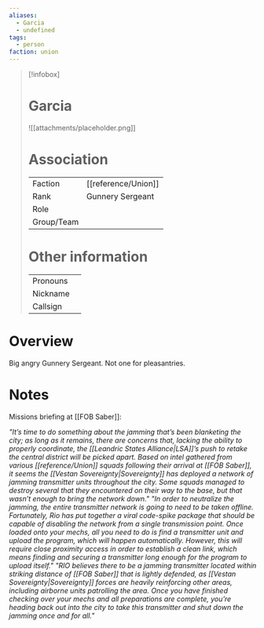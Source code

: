 ```yaml
---
aliases: 
  - Garcia
  - undefined
tags: 
  - person
faction: union 
---
```


> [!infobox] 
> # Garcia
> ![[attachments/placeholder.png]]
> # Association
> | | |
> | ---- | ---- |
> | Faction | [[reference/Union]] |
> | Rank | Gunnery Sergeant |
> | Role |  |
> | Group/Team | |
> # Other information
> | | | 
> | - | - |
> | Pronouns | |
> | Nickname | |
> | Callsign | | 

# Overview
Big angry Gunnery Sergeant. Not one for pleasantries.

# Notes
Missions briefing at [[FOB Saber]]:

*"It’s time to do something about the jamming that’s been blanketing the city; as long as it remains, there are concerns that, lacking the ability to properly coordinate, the [[Leandric States Alliance|LSA]]’s push to retake the central district will be picked apart. Based on intel gathered from various [[reference/Union]] squads following their arrival at [[FOB Saber]], it seems the [[Vestan Sovereignty|Sovereignty]] has deployed a network of jamming transmitter units throughout the city. Some squads managed to destroy several that they encountered on their way to the base, but that wasn’t enough to bring the network down."*
*"In order to neutralize the jamming, the entire transmitter network is going to need to be taken offline. Fortunately, Rio has put together a viral code-spike package that should be capable of disabling the network from a single transmission point. Once loaded onto your mechs, all you need to do is find a transmitter unit and upload the program, which will happen automatically. However, this will require close proximity access in order to establish a clean link, which means finding and securing a transmitter long enough for the program to upload itself."*
*"RIO believes there to be a jamming transmitter located within striking distance of [[FOB Saber]] that is lightly defended, as [[Vestan Sovereignty|Sovereignty]] forces are heavily reinforcing other areas, including airborne units patrolling the area. Once you have finished checking over your mechs and all preparations are complete, you’re heading back out into the city to take this transmitter and shut down the jamming once and for all."*

